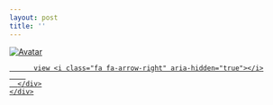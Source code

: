 ```yaml
---
layout: post
title: ''
---
```


<p class="imglist">

<div class="image-container">
  <a href="https://pic.superbed.cn/item/5dabd09b451253d1780857d1.jpg"  data-fancybox="images">
    <img src="https://pic.superbed.cn/item/5dabd09b451253d178085867.jpg" alt="Avatar" class="image" />
    <div class="overlay">
      <div class="text">
        
          view <i class="fa fa-arrow-right" aria-hidden="true"></i>
        
      </div>
    </div>
  </a>
</div>



  <a href="https://pic.superbed.cn/item/5dabd09b451253d1780857d3.jpg" data-fancybox="images"><img src="" /></a>

  <a href="https://pic.superbed.cn/item/5dabd09b451253d1780857db.jpg" data-fancybox="images"><img src="" /></a>

  <a href="https://pic.superbed.cn/item/5dabd09b451253d1780857e4.jpg" data-fancybox="images"><img src="" /></a>

  <a href="https://pic.superbed.cn/item/5dabd09b451253d1780857e9.jpg" data-fancybox="images"><img src="" /></a>

  <a href="https://pic.superbed.cn/item/5dabd09b451253d1780857ee.jpg" data-fancybox="images"><img src="" /></a>

  <a href="https://pic.superbed.cn/item/5dabd09b451253d1780857f3.jpg" data-fancybox="images"><img src="" /></a>

  <a href="https://pic.superbed.cn/item/5dabd09b451253d1780857f9.jpg" data-fancybox="images"><img src="" /></a>

  <a href="https://pic.superbed.cn/item/5dabd09b451253d178085802.jpg" data-fancybox="images"><img src="" /></a>

  <a href="https://pic.superbed.cn/item/5dabd09b451253d178085807.jpg" data-fancybox="images"><img src="" /></a>

  <a href="https://pic.superbed.cn/item/5dabd09b451253d17808580f.jpg" data-fancybox="images"><img src="" /></a>

  <a href="https://pic.superbed.cn/item/5dabd09b451253d178085814.jpg" data-fancybox="images"><img src="" /></a>

  <a href="https://pic.superbed.cn/item/5dabd09b451253d17808581b.jpg" data-fancybox="images"><img src="" /></a>

  <a href="https://pic.superbed.cn/item/5dabd09b451253d178085821.jpg" data-fancybox="images"><img src="" /></a>

  <a href="https://pic.superbed.cn/item/5dabd09b451253d178085828.jpg" data-fancybox="images"><img src="" /></a>

  <a href="https://pic.superbed.cn/item/5dabd09b451253d17808582d.jpg" data-fancybox="images"><img src="" /></a>

  <a href="https://pic.superbed.cn/item/5dabd09b451253d178085833.jpg" data-fancybox="images"><img src="" /></a>

  <a href="https://pic.superbed.cn/item/5dabd09b451253d178085838.jpg" data-fancybox="images"><img src="" /></a>

  <a href="https://pic.superbed.cn/item/5dabd09b451253d17808583d.jpg" data-fancybox="images"><img src="" /></a>

  <a href="https://pic.superbed.cn/item/5dabd09b451253d178085845.jpg" data-fancybox="images"><img src="" /></a>

  <a href="https://pic.superbed.cn/item/5dabd09b451253d17808584b.jpg" data-fancybox="images"><img src="" /></a>

  <a href="https://pic.superbed.cn/item/5dabd09b451253d178085852.jpg" data-fancybox="images"><img src="" /></a>

  <a href="https://pic.superbed.cn/item/5dabd09b451253d178085855.jpg" data-fancybox="images"><img src="" /></a>

  <a href="https://pic.superbed.cn/item/5dabd09b451253d178085858.jpg" data-fancybox="images"><img src="" /></a>

  <a href="https://pic.superbed.cn/item/5dabd09b451253d178085862.jpg" data-fancybox="images"><img src="" /></a>

  <a href="https://pic.superbed.cn/item/5dabd09b451253d178085867.jpg" data-fancybox="images"><img src="" /></a>

  <a href="https://pic.superbed.cn/item/5dabd09b451253d17808586f.jpg" data-fancybox="images"><img src="" /></a>

  <a href="https://pic.superbed.cn/item/5dabd09b451253d178085874.jpg" data-fancybox="images"><img src="" /></a>

  <a href="https://pic.superbed.cn/item/5dabd09b451253d178085879.jpg" data-fancybox="images"><img src="" /></a>

  <a href="https://pic.superbed.cn/item/5dabd09b451253d178085880.jpg" data-fancybox="images"><img src="" /></a>

  <a href="https://pic.superbed.cn/item/5dabd09b451253d178085886.jpg" data-fancybox="images"><img src="" /></a>

  <a href="https://pic.superbed.cn/item/5dabd09b451253d17808588d.jpg" data-fancybox="images"><img src="" /></a>

  <a href="https://pic.superbed.cn/item/5dabd09b451253d178085892.jpg" data-fancybox="images"><img src="" /></a>

  <a href="https://pic.superbed.cn/item/5dabd09b451253d178085897.jpg" data-fancybox="images"><img src="" /></a>

  <a href="https://pic.superbed.cn/item/5dabd09b451253d17808589c.jpg" data-fancybox="images"><img src="" /></a>

  <a href="https://pic.superbed.cn/item/5dabd09b451253d1780858a1.jpg" data-fancybox="images"><img src="" /></a>

  <a href="https://pic.superbed.cn/item/5dabd09b451253d1780858ab.jpg" data-fancybox="images"><img src="" /></a>

  <a href="https://pic.superbed.cn/item/5dabd09b451253d1780858b0.jpg" data-fancybox="images"><img src="" /></a>

  <a href="https://pic.superbed.cn/item/5dabd09b451253d1780858b5.jpg" data-fancybox="images"><img src="" /></a>

  <a href="https://pic.superbed.cn/item/5dabd09b451253d1780858bd.jpg" data-fancybox="images"><img src="" /></a>

  <a href="https://pic.superbed.cn/item/5dabd09b451253d1780858c2.jpg" data-fancybox="images"><img src="" /></a>

  <a href="https://pic.superbed.cn/item/5dabd09b451253d1780858c7.jpg" data-fancybox="images"><img src="" /></a>

  <a href="https://pic.superbed.cn/item/5dabd09b451253d1780858ce.jpg" data-fancybox="images"><img src="" /></a>

  <a href="https://pic.superbed.cn/item/5dabd09b451253d1780858d4.jpg" data-fancybox="images"><img src="" /></a>

  <a href="https://pic.superbed.cn/item/5dabd09b451253d1780858d9.jpg" data-fancybox="images"><img src="" /></a>








</p>